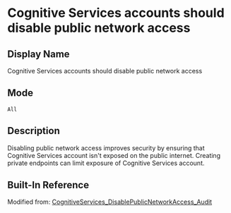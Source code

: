 # Cognitive Services accounts should disable public network access

## Display Name

Cognitive Services accounts should disable public network access

## Mode

`All`

## Description

Disabling public network access improves security by ensuring that Cognitive Services account isn't exposed on the public internet. Creating private endpoints can limit exposure of Cognitive Services account.

## Built-In Reference

Modified from: [CognitiveServices_DisablePublicNetworkAccess_Audit](https://github.com/Azure/azure-policy/blob/master/built-in-policies/policyDefinitions/Cognitive%20Services/CognitiveServices_DisablePublicNetworkAccess_Audit.json)